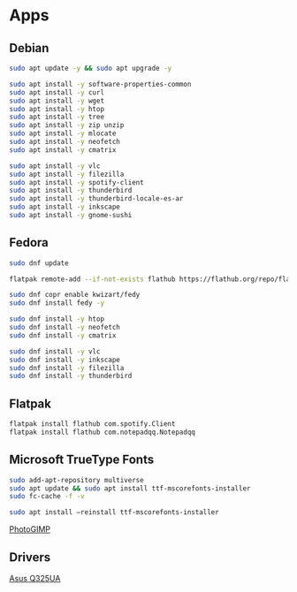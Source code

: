 # Apps

## Debian
```BASH
sudo apt update -y && sudo apt upgrade -y

sudo apt install -y software-properties-common
sudo apt install -y curl
sudo apt install -y wget
sudo apt install -y htop
sudo apt install -y tree
sudo apt install -y zip unzip
sudo apt install -y mlocate
sudo apt install -y neofetch
sudo apt install -y cmatrix

sudo apt install -y vlc
sudo apt install -y filezilla
sudo apt install -y spotify-client
sudo apt install -y thunderbird
sudo apt install -y thunderbird-locale-es-ar
sudo apt install -y inkscape
sudo apt install -y gnome-sushi
```

## Fedora
```BASH
sudo dnf update

flatpak remote-add --if-not-exists flathub https://flathub.org/repo/flathub.flatpakrepo

sudo dnf copr enable kwizart/fedy
sudo dnf install fedy -y

sudo dnf install -y htop
sudo dnf install -y neofetch
sudo dnf install -y cmatrix

sudo dnf install -y vlc
sudo dnf install -y inkscape
sudo dnf install -y filezilla
sudo dnf install -y thunderbird
```

## Flatpak
```BASH
flatpak install flathub com.spotify.Client
flatpak install flathub com.notepadqq.Notepadqq
```

## Microsoft TrueType Fonts
```BASH
sudo add-apt-repository multiverse
sudo apt update && sudo apt install ttf-mscorefonts-installer
sudo fc-cache -f -v

sudo apt install –reinstall ttf-mscorefonts-installer
```

[PhotoGIMP](https://github.com/Diolinux/PhotoGIMP)

## Drivers
[Asus Q325UA](https://www.asus.com/supportonly/Q325UA/HelpDesk_Download/)  
